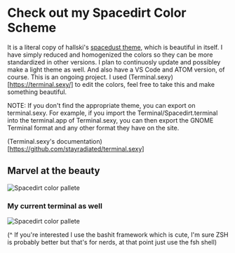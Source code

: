 # Check out my Spacedirt Color Scheme
It is a literal copy of hallski's [spacedust theme,](https://github.com/hallski/spacedust-theme) which is beautiful in itself. I have simply reduced and homogenized the colors so they can be more standardized in other versions.
I plan to continuosly update and possibley make a light theme as well. And also have a VS Code and ATOM version, of course. 
This is an ongoing project.
I used (Terminal.sexy)[https://terminal.sexy/] to edit the colors, feel free to take this and make something beautiful.

NOTE: If you don't find the appropriate theme, you can export on terminal.sexy. For example, if you import the Terminal/Spacedirt.terminal into the terminal.app of Terminal.sexy, you can then export the GNOME Terminal format and any other format they have on the site.

(Terminal.sexy's documentation)[https://github.com/stayradiated/terminal.sexy]

## Marvel at the beauty
![Spacedirt color pallete](https://raw.githubusercontent.com/pineapplegiant/spacedirt/master/spacedirt.png)

### My current terminal as well
![Spacedirt color pallete](https://raw.githubusercontent.com/pineapplegiant/spacedirt/master/terminal-prompt.png)

(^ If you're interested I use the bashit framework which is cute, I'm sure ZSH is probably better but that's for nerds, at that point just use the fsh shell)
